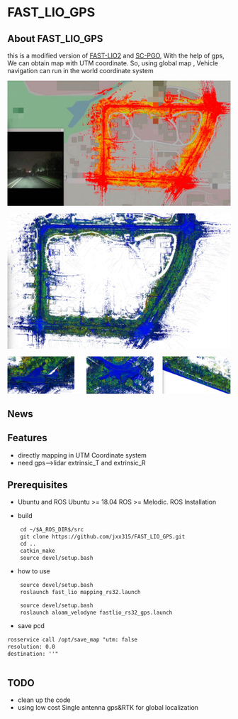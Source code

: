 # FAST_LIO_GPS

## About FAST_LIO_GPS
this is a  modified version of  [FAST-LIO2](https://github.com/hku-mars/FAST_LIO) and [SC-PGO](https://github.com/gisbi-kim/SC-A-LOAM),  With the help of gps, We can  obtain map with UTM coordinate. So, using global map , Vehicle navigation can run in the world coordinate system



![avatar](./docs/live_map.jpg)

![avatar](./docs/map.png)

![avatar](./docs/submap4.png)

## News

   

## Features
-  directly mapping in UTM Coordinate system
-  need gps-->lidar extrinsic_T and extrinsic_R

## Prerequisites

- Ubuntu and ROS
Ubuntu >= 18.04
ROS >= Melodic. ROS Installation

- build

```
    cd ~/$A_ROS_DIR$/src
    git clone https://github.com/jxx315/FAST_LIO_GPS.git
    cd ..
    catkin_make
    source devel/setup.bash
```


- how to use

```
    source devel/setup.bash
    roslaunch fast_lio mapping_rs32.launch
```

```
    source devel/setup.bash
    roslaunch aloam_velodyne fastlio_rs32_gps.launch
```

- save pcd 

```
rosservice call /opt/save_map "utm: false
resolution: 0.0
destination: ''" 


```

## TODO

- clean up the code
- using low cost Single antenna gps&RTK for global localization

    





